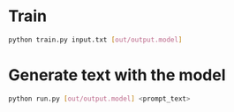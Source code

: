 # Train

```bash
python train.py input.txt [out/output.model]
```

# Generate text with the model

```bash
python run.py [out/output.model] <prompt_text>
```
